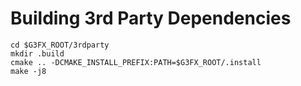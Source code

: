 # Building 3rd Party Dependencies

```
cd $G3FX_ROOT/3rdparty
mkdir .build
cmake .. -DCMAKE_INSTALL_PREFIX:PATH=$G3FX_ROOT/.install
make -j8
```